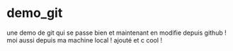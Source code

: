 # demo_git
une demo de git qui se passe bien
et maintenant en modifie depuis github !
moi aussi depuis ma machine local ! ajouté et c cool !
